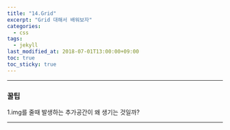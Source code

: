 ```yaml
---
title: "14.Grid"
excerpt: "Grid 대해서 배워보자"
categories:
  - css
tags:
  - jekyll
last_modified_at: 2018-07-01T13:00:00+09:00
toc: true
toc_sticky: true
---
```


---

### 꿀팁

1.img를 줄때 발생하는 추가공간이 왜 생기는 것일까?

---
